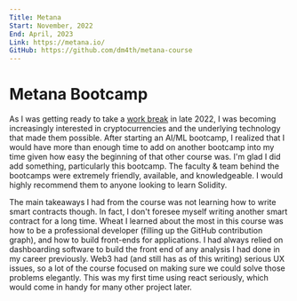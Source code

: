 ```yaml
---
Title: Metana
Start: November, 2022
End: April, 2023
Link: https://metana.io/
GitHub: https://github.com/dm4th/metana-course
---
```




# Metana Bootcamp



As I was getting ready to take a [work break](https://www.danielmathieson.com/info/career/work-break) in late 2022, I was becoming increasingly interested in cryptocurrencies and the underlying technology that made them possible. After starting an AI/ML bootcamp, I realized that I would have more than enough time to add on another bootcamp into my time given how easy the beginning of that other course was. I'm glad I did add something, particularly this bootcamp. The faculty & team behind the bootcamps were extremely friendly, available, and knowledgeable. I would highly recommend them to anyone looking to learn Solidity.

The main takeaways I had from the course was not learning how to write smart contracts though. In fact, I don't foresee myself writing another smart contract for a long time. Wheat I learned about the most in this course was how to be a professional developer (filling up the GitHub contribution graph), and how to build front-ends for applications. I had always relied on dashboarding software to build the front end of any analysis I had done in my career previously. Web3 had (and still has as of this writing) serious UX issues, so a lot of the course focused on making sure we could solve those problems elegantly. This was my first time using react seriously, which would come in handy for many other project later.